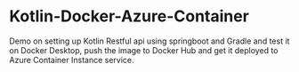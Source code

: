 # Kotlin-Docker-Azure-Container

Demo on setting up Kotlin Restful api using springboot and Gradle and test it on Docker Desktop, push the image to Docker Hub and get it deployed to Azure Container Instance service.
